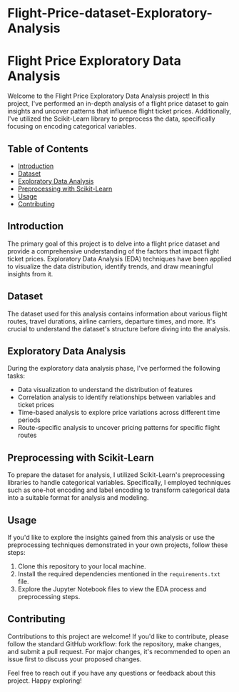 # Flight-Price-dataset-Exploratory-Analysis

# Flight Price Exploratory Data Analysis

Welcome to the Flight Price Exploratory Data Analysis project! In this project, I've performed an in-depth analysis of a flight price dataset to gain insights and uncover patterns that influence flight ticket prices. Additionally, I've utilized the Scikit-Learn library to preprocess the data, specifically focusing on encoding categorical variables.

## Table of Contents
- [Introduction](#introduction)
- [Dataset](#dataset)
- [Exploratory Data Analysis](#exploratory-data-analysis)
- [Preprocessing with Scikit-Learn](#preprocessing-with-scikit-learn)
- [Usage](#usage)
- [Contributing](#contributing)

## Introduction
The primary goal of this project is to delve into a flight price dataset and provide a comprehensive understanding of the factors that impact flight ticket prices. Exploratory Data Analysis (EDA) techniques have been applied to visualize the data distribution, identify trends, and draw meaningful insights from it.

## Dataset
The dataset used for this analysis contains information about various flight routes, travel durations, airline carriers, departure times, and more. It's crucial to understand the dataset's structure before diving into the analysis.

## Exploratory Data Analysis
During the exploratory data analysis phase, I've performed the following tasks:
- Data visualization to understand the distribution of features
- Correlation analysis to identify relationships between variables and ticket prices
- Time-based analysis to explore price variations across different time periods
- Route-specific analysis to uncover pricing patterns for specific flight routes

## Preprocessing with Scikit-Learn
To prepare the dataset for analysis, I utilized Scikit-Learn's preprocessing libraries to handle categorical variables. Specifically, I employed techniques such as one-hot encoding and label encoding to transform categorical data into a suitable format for analysis and modeling.

## Usage
If you'd like to explore the insights gained from this analysis or use the preprocessing techniques demonstrated in your own projects, follow these steps:
1. Clone this repository to your local machine.
2. Install the required dependencies mentioned in the `requirements.txt` file.
3. Explore the Jupyter Notebook files to view the EDA process and preprocessing steps.

## Contributing
Contributions to this project are welcome! If you'd like to contribute, please follow the standard GitHub workflow: fork the repository, make changes, and submit a pull request. For major changes, it's recommended to open an issue first to discuss your proposed changes.

Feel free to reach out if you have any questions or feedback about this project. Happy exploring!
